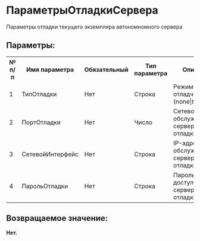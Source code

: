 ﻿
<h1>ПараметрыОтладкиСервера</h1>
<p class="funcdesc">Параметры отладки текущего экземпляра автономномного сервера<br /></p><h2>Параметры:</h2><table>
<tr>
  <th height="16" width="10%"><b>№ п/п</b></th>
  <th height="16" width="20%"><b>Имя параметра</b></th>
  <th height="16" width="10%"><b>Обязательный</b></th>
  <th height="16" width="20%"><b>Тип параметра</b></th>
  <th height="16" width="40%"><b>Описание</b></th>	
</tr><tr>
  <td >1</td>
  <td >ТипОтладки</td>
  <td >Нет</td>
  <td >Строка</td>
  <td >Режим работы отладчика. (none|tcp|http)</td>	
</tr><tr>
  <td >2</td>
  <td >ПортОтладки</td>
  <td >Нет</td>
  <td >Число</td>
  <td >Сетевой порт, обслуживаемый сервером отладки</td>	
</tr><tr>
  <td >3</td>
  <td >СетевойИнтерфейс</td>
  <td >Нет</td>
  <td >Строка</td>
  <td >IP-адрес, обслуживаемый сервером для отладки</td>	
</tr><tr>
  <td >4</td>
  <td >ПарольОтладки</td>
  <td >Нет</td>
  <td >Строка</td>
  <td >Пароль для доступа к серверу отладки.
</td>	
</tr></table><h2>Возвращаемое значение:</h2>
<b>Нет. </b><br />
